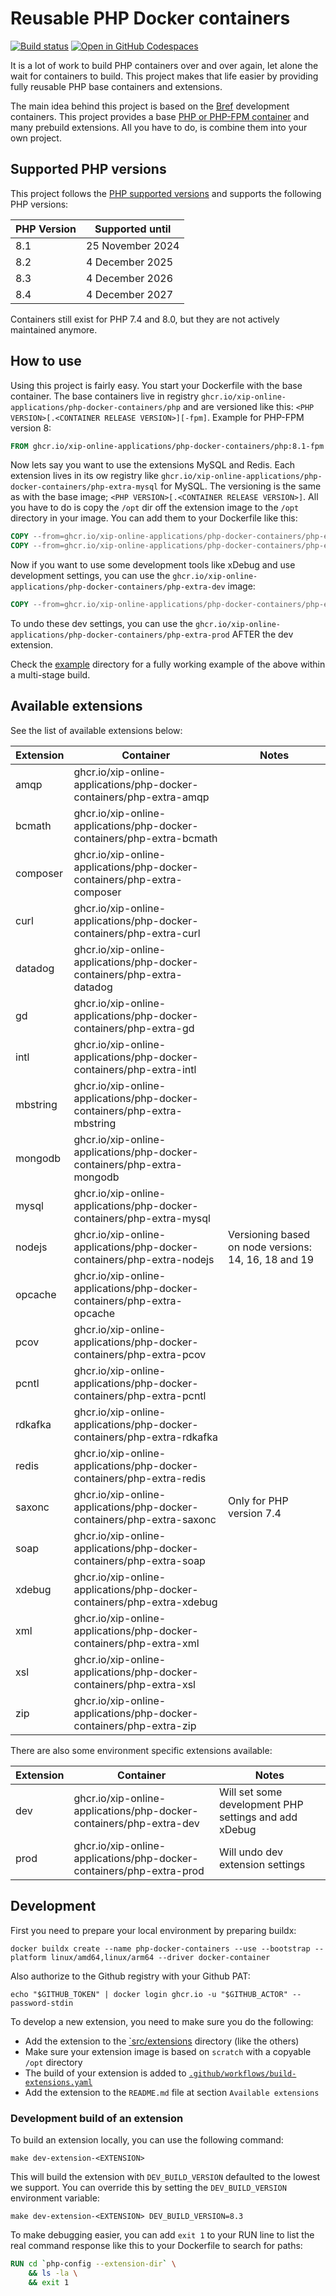 # Reusable PHP Docker containers

[![Build status](https://github.com/xip-online-applications/php-docker-containers/actions/workflows/main.yaml/badge.svg)](https://github.com/xip-online-applications/php-docker-containers/actions/workflows/main.yaml)
[![Open in GitHub Codespaces](https://github.com/codespaces/badge.svg)](https://github.com/codespaces/new?hide_repo_select=true&ref=main&repo=547907048)

It is a lot of work to build PHP containers over and over again, let alone the wait for containers to build. This project makes that life easier by providing fully reusable PHP base containers and extensions.

The main idea behind this project is based on the [Bref](https://github.com/brefphp/bref) development containers. This project provides a base [PHP or PHP-FPM container](https://github.com/xip-online-applications/php-docker-containers/pkgs/container/php-docker-containers%2Fphp) and many prebuild extensions. All you have to do, is combine them into your own project.

## Supported PHP versions

This project follows the [PHP supported versions](https://www.php.net/supported-versions.php) and supports the following PHP versions:

| PHP Version | Supported until     |
|-------------|--------------------|
| 8.1         | 25 November 2024   |
| 8.2         | 4 December 2025    |
| 8.3         | 4 December 2026    |
| 8.4         | 4 December 2027    |

Containers still exist for PHP 7.4 and 8.0, but they are not actively maintained anymore.

## How to use

Using this project is fairly easy. You start your Dockerfile with the base container. The base containers live in registry `ghcr.io/xip-online-applications/php-docker-containers/php` and are versioned like this: `<PHP VERSION>[.<CONTAINER RELEASE VERSION>][-fpm]`. Example for PHP-FPM version 8:

```Dockerfile
FROM ghcr.io/xip-online-applications/php-docker-containers/php:8.1-fpm
```

Now lets say you want to use the extensions MySQL and Redis. Each extension lives in its ow registry like `ghcr.io/xip-online-applications/php-docker-containers/php-extra-mysql` for MySQL. The versioning is the same as with the base image; `<PHP VERSION>[.<CONTAINER RELEASE VERSION>]`. All you have to do is copy the `/opt` dir off the extension image to the `/opt` directory in your image. You can add them to your Dockerfile like this:

```Dockerfile
COPY --from=ghcr.io/xip-online-applications/php-docker-containers/php-extra-mysql:8.1 /opt /opt
COPY --from=ghcr.io/xip-online-applications/php-docker-containers/php-extra-redis:8.1 /opt /opt
```

Now if you want to use some development tools like xDebug and use development settings, you can use the `ghcr.io/xip-online-applications/php-docker-containers/php-extra-dev` image:

```Dockerfile
COPY --from=ghcr.io/xip-online-applications/php-docker-containers/php-extra-dev:8.1 /opt /opt
```

To undo these dev settings, you can use the `ghcr.io/xip-online-applications/php-docker-containers/php-extra-prod` AFTER the dev extension.

Check the [example](./example) directory for a fully working example of the above within a multi-stage build.

## Available extensions

See the list of available extensions below:

| Extension | Container                                                                | Notes                                                |
|-----------|--------------------------------------------------------------------------|------------------------------------------------------|
| amqp      | ghcr.io/xip-online-applications/php-docker-containers/php-extra-amqp     |                                                      |
| bcmath    | ghcr.io/xip-online-applications/php-docker-containers/php-extra-bcmath   |                                                      |
| composer  | ghcr.io/xip-online-applications/php-docker-containers/php-extra-composer |                                                      |
| curl      | ghcr.io/xip-online-applications/php-docker-containers/php-extra-curl     |                                                      |
| datadog   | ghcr.io/xip-online-applications/php-docker-containers/php-extra-datadog  |                                                      |
| gd        | ghcr.io/xip-online-applications/php-docker-containers/php-extra-gd       |                                                      |
| intl      | ghcr.io/xip-online-applications/php-docker-containers/php-extra-intl     |                                                      |
| mbstring  | ghcr.io/xip-online-applications/php-docker-containers/php-extra-mbstring |                                                      |
| mongodb   | ghcr.io/xip-online-applications/php-docker-containers/php-extra-mongodb  |                                                      |
| mysql     | ghcr.io/xip-online-applications/php-docker-containers/php-extra-mysql    |                                                      |
| nodejs    | ghcr.io/xip-online-applications/php-docker-containers/php-extra-nodejs   | Versioning based on node versions: 14, 16, 18 and 19 |
| opcache   | ghcr.io/xip-online-applications/php-docker-containers/php-extra-opcache  |                                                      |
| pcov      | ghcr.io/xip-online-applications/php-docker-containers/php-extra-pcov     |                                                      |
| pcntl     | ghcr.io/xip-online-applications/php-docker-containers/php-extra-pcntl    |                                                      |
| rdkafka   | ghcr.io/xip-online-applications/php-docker-containers/php-extra-rdkafka  |                                                      |
| redis     | ghcr.io/xip-online-applications/php-docker-containers/php-extra-redis    |                                                      |
| saxonc    | ghcr.io/xip-online-applications/php-docker-containers/php-extra-saxonc   | Only for PHP version 7.4                             |
| soap      | ghcr.io/xip-online-applications/php-docker-containers/php-extra-soap     |                                                      |
| xdebug    | ghcr.io/xip-online-applications/php-docker-containers/php-extra-xdebug   |                                                      |
| xml       | ghcr.io/xip-online-applications/php-docker-containers/php-extra-xml      |                                                      |
| xsl       | ghcr.io/xip-online-applications/php-docker-containers/php-extra-xsl      |                                                      |
| zip       | ghcr.io/xip-online-applications/php-docker-containers/php-extra-zip      |                                                      |

There are also some environment specific extensions available:

| Extension | Container                                                            | Notes                                                 |
|-----------|----------------------------------------------------------------------|-------------------------------------------------------|
| dev       | ghcr.io/xip-online-applications/php-docker-containers/php-extra-dev  | Will set some development PHP settings and add xDebug |
| prod      | ghcr.io/xip-online-applications/php-docker-containers/php-extra-prod | Will undo dev extension settings                      |

## Development

First you need to prepare your local environment by preparing buildx:

```shell
docker buildx create --name php-docker-containers --use --bootstrap --platform linux/amd64,linux/arm64 --driver docker-container
```

Also authorize to the Github registry with your Github PAT:

```shell
echo "$GITHUB_TOKEN" | docker login ghcr.io -u "$GITHUB_ACTOR" --password-stdin
```

To develop a new extension, you need to make sure you do the following:

* Add the extension to the [`src/extensions](./src/extensions/) directory (like the others)
* Make sure your extension image is based on `scratch` with a copyable `/opt` directory
* The build of your extension is added to [`.github/workflows/build-extensions.yaml`](./.github/workflows/build-extensions.yaml)
* Add the extension to the `README.md` file at section `Available extensions`

### Development build of an extension

To build an extension locally, you can use the following command:

```shell
make dev-extension-<EXTENSION>
```

This will build the extension with `DEV_BUILD_VERSION` defaulted to the lowest we support. You can override this by setting the `DEV_BUILD_VERSION` environment variable:

```shell
make dev-extension-<EXTENSION> DEV_BUILD_VERSION=8.3 
```

To make debugging easier, you can add `exit 1` to your RUN line to list the real command response like this to your Dockerfile to search for paths:

```Dockerfile
RUN cd `php-config --extension-dir` \
    && ls -la \
    && exit 1
```
